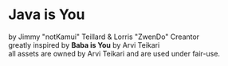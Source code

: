 # Java is You
by Jimmy "notKamui" Teillard & Lorris "ZwenDo" Creantor\
greatly inspired by **Baba is You** by Arvi Teikari\
all assets are owned by Arvi Teikari and are used under fair-use.